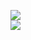 [![](https://img.shields.io/badge/Made%20With-Github%20Spray-lightgrey.svg?style=for-the-badge&logo=github)](https://github.com/Annihil/github-spray#22134)  
[![](https://i.imgur.com/2DrTn0Z.gif)](https://github.com/Annihil/github-spray)